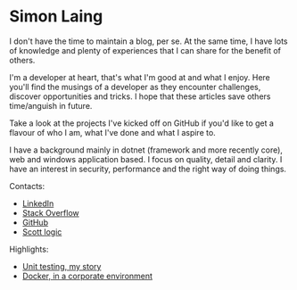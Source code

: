# Simon Laing

I don't have the time to maintain a blog, per se. At the same time, I have lots of knowledge and plenty of experiences that I can share for the benefit of others.

I'm a developer at heart, that's what I'm good at and what I enjoy. Here you'll find the musings of a developer as they encounter challenges, discover opportunities and tricks. I hope that these articles save others time/anguish in future.

Take a look at the projects I've kicked off on GitHub if you'd like to get a flavour of who I am, what I've done and what I aspire to.

I have a background mainly in dotnet (framework and more recently core), web and windows application based. I focus on quality, detail and clarity. I have an interest in security, performance and the right way of doing things.

Contacts:
- [LinkedIn](https://www.linkedin.com/in/simon-laing-780a1b141)
- [Stack Overflow](https://stackoverflow.com/users/774554/simon-laing)
- [GitHub](https://github.com/laingsimon)
- [Scott logic](https://blog.scottlogic.com/slaing/)

Highlights:
- [Unit testing, my story](unit-testing-my-story)
- [Docker, in a corporate environment](docker-in-a-corporate-environment)
